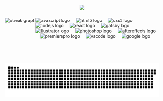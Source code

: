 
<div align="center">
  <img height="150" src="https://imagedelivery.net/DF926RUMiBgxrQOCj6Rcgg/9c44ebbe-1d85-44c5-d001-904000aa0700/rippleLogo"  />
</div>

###
<div align="center" height="150" width="700">
  <img align="left" src="https://streak-stats.demolab.com?user=wjsacken&locale=en&mode=daily&theme=dracula&hide_border=false&border_radius=5" height="150" alt="streak graph"  />
</div>

<div align="center" width="700">
  <div align="left">
    <img src="https://cdn.jsdelivr.net/gh/devicons/devicon/icons/javascript/javascript-original.svg" height="30" alt="javascript logo"  />
    <img width="12" />
    <img src="https://cdn.jsdelivr.net/gh/devicons/devicon/icons/html5/html5-original.svg" height="30" alt="html5 logo"  />
    <img width="12" />
    <img src="https://cdn.jsdelivr.net/gh/devicons/devicon/icons/css3/css3-original.svg" height="30" alt="css3 logo"  />
    <img width="12" />
    <img src="https://cdn.jsdelivr.net/gh/devicons/devicon/icons/nodejs/nodejs-original.svg" height="30" alt="nodejs logo"  />
    <img width="12" />
    <img src="https://cdn.jsdelivr.net/gh/devicons/devicon/icons/react/react-original.svg" height="30" alt="react logo"  />
    <img width="12" />
    <img src="https://imagedelivery.net/DF926RUMiBgxrQOCj6Rcgg/207b2141-6b58-4607-8213-2daa094ee200/icon" height="30" alt="gatsby logo"  />
    <img width="12" />
    <img src="https://cdn.jsdelivr.net/gh/devicons/devicon/icons/illustrator/illustrator-plain.svg" height="30" alt="illustrator logo"  />
    <img width="12" />
    <img src="https://cdn.jsdelivr.net/gh/devicons/devicon/icons/photoshop/photoshop-plain.svg" height="30" alt="photoshop logo"  />
    <img width="12" />
    <img src="https://cdn.jsdelivr.net/gh/devicons/devicon/icons/aftereffects/aftereffects-original.svg" height="30" alt="aftereffects logo"  />
    <img width="12" />
    <img src="https://cdn.jsdelivr.net/gh/devicons/devicon/icons/premierepro/premierepro-plain.svg" height="30" alt="premierepro logo"  />
    <img width="12" />
    <img src="https://cdn.jsdelivr.net/gh/devicons/devicon/icons/vscode/vscode-original.svg" height="30" alt="vscode logo"  />
    <img width="12" />
    <img src="https://cdn.jsdelivr.net/gh/devicons/devicon/icons/google/google-original.svg" height="30" alt="google logo"  />
  </div>
  
</div>

###

<br clear="both">

<img src="https://github.com/wjsacken/wjsacken/blob/3600905da819380cbb59db1e6858d8092fe321ac/snake.svg" alt="Snake animation" />

###
